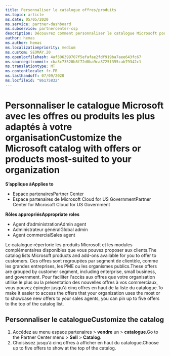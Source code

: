 ```yaml
---
title: Personnaliser le catalogue offres/produits
ms.topic: article
ms.date: 05/05/2020
ms.service: partner-dashboard
ms.subservice: partnercenter-csp
description: Découvrez comment personnaliser le catalogue Microsoft pour faciliter l’accès aux offres ou produits que votre organisation utilise le plus.
author: hemas
ms.author: hemas
ms.localizationpriority: medium
ms.custom: SEOMAY.20
ms.openlocfilehash: 4af506399707f5efafae2fdf919ba7aee643fc67
ms.sourcegitcommit: cba3c73520b8f72d0ba9ca3725f355cab79342c1
ms.translationtype: MT
ms.contentlocale: fr-FR
ms.lasthandoff: 07/09/2020
ms.locfileid: "86175832"
---
```

# <a name="customize-the-microsoft-catalog-with-offers-or-products-most-suited-to-your-organization"></a><span data-ttu-id="a31ef-103">Personnaliser le catalogue Microsoft avec les offres ou produits les plus adaptés à votre organisation</span><span class="sxs-lookup"><span data-stu-id="a31ef-103">Customize the Microsoft catalog with offers or products most-suited to your organization</span></span>

<span data-ttu-id="a31ef-104">**S’applique à**</span><span class="sxs-lookup"><span data-stu-id="a31ef-104">**Applies to**</span></span>

- <span data-ttu-id="a31ef-105">Espace partenaires</span><span class="sxs-lookup"><span data-stu-id="a31ef-105">Partner Center</span></span>
- <span data-ttu-id="a31ef-106">Espace partenaires de Microsoft Cloud for US Government</span><span class="sxs-lookup"><span data-stu-id="a31ef-106">Partner Center for Microsoft Cloud for US Government</span></span>

<span data-ttu-id="a31ef-107">**Rôles appropriés**</span><span class="sxs-lookup"><span data-stu-id="a31ef-107">**Appropriate roles**</span></span>

- <span data-ttu-id="a31ef-108">Agent d’administration</span><span class="sxs-lookup"><span data-stu-id="a31ef-108">Admin agent</span></span>
- <span data-ttu-id="a31ef-109">Administrateur général</span><span class="sxs-lookup"><span data-stu-id="a31ef-109">Global admin</span></span>
- <span data-ttu-id="a31ef-110">Agent commercial</span><span class="sxs-lookup"><span data-stu-id="a31ef-110">Sales agent</span></span>

<span data-ttu-id="a31ef-111">Le catalogue répertorie les produits Microsoft et les modules complémentaires disponibles que vous pouvez proposer aux clients.</span><span class="sxs-lookup"><span data-stu-id="a31ef-111">The catalog lists Microsoft products and add-ons available for you to offer to customers.</span></span> <span data-ttu-id="a31ef-112">Ces offres sont regroupées par segment de clientèle, comme les grandes entreprises, les PME ou les organismes publics.</span><span class="sxs-lookup"><span data-stu-id="a31ef-112">These offers are grouped by customer segment, including enterprise, small business, and government.</span></span> <span data-ttu-id="a31ef-113">Pour faciliter l'accès aux offres que votre organisation utilise le plus ou la présentation des nouvelles offres à vos commerciaux, vous pouvez épingler jusqu'à cinq offres en haut de la liste du catalogue.</span><span class="sxs-lookup"><span data-stu-id="a31ef-113">To make it easier to access the offers that your organization uses the most or to showcase new offers to your sales agents, you can pin up to five offers to the top of the catalog list.</span></span>

## <a name="customize-the-catalog"></a><span data-ttu-id="a31ef-114">Personnaliser le catalogue</span><span class="sxs-lookup"><span data-stu-id="a31ef-114">Customize the catalog</span></span>

1. <span data-ttu-id="a31ef-115">Accédez au menu espace partenaires &gt; **vendre** un &gt; **catalogue**.</span><span class="sxs-lookup"><span data-stu-id="a31ef-115">Go to the Partner Center menu &gt; **Sell** &gt; **Catalog**.</span></span>
2. <span data-ttu-id="a31ef-116">Choisissez jusqu’à cinq&nbsp;offres à afficher en haut du catalogue.</span><span class="sxs-lookup"><span data-stu-id="a31ef-116">Choose up to five offers to show at the top of the catalog.</span></span>
